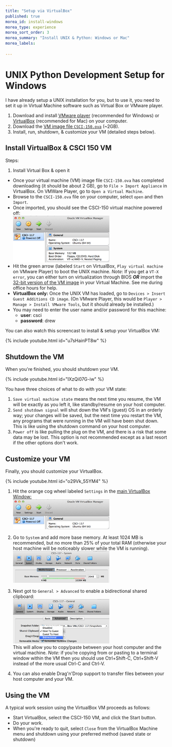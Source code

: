 ```yaml
---
title: "Setup via VirtualBox"
published: true
morea_id: install-windows
morea_type: experience
morea_sort_order: 3
morea_summary: "Install UNIX & Python: Windows or Mac"
morea_labels:

---
```

# UNIX Python Development Setup for Windows

I have already setup a UNIX installation for you, but to use it, you need to set it up in Virtual Machine software such as Virtual Box or VMware player.

1. Download and install [VMware player](https://www.vmware.com/products/player/playerpro-evaluation.html) (recommended for Windows) or [VirtualBox](https://www.virtualbox.org/) (recommended for Mac) on your computer.
1. Download the [VM image file `CSCI-150.ova`](http://cs.drew.edu/~emhill/vm-images/CSCI-150.ova) (~2GB). 
1. Install, run, shutdown, & customize your VM (detailed steps below).

## Install VirtualBox & CSCI 150 VM

Steps:

  1. Install Virtual Box & open it
  - Once your virtual machine (VM) image file `CSCI-150.ova` has completed downloading (it should be about 2 GB), go to `File > Import Appliance` in VirtualBox. On VMWare Player, go to `Open a Virtual Machine`.
  - Browse to the `CSCI-150.ova` file on your computer, select `open` and then `Import`.
  - Once imported, you should see the CSCI-150 virtual machine powered off:<BR>
  <a href="VBMgr-full.png"><img src="VBMgr-sm.png" width="300"/></a>
  - Hit the green arrow (labeled `Start` on VirtualBox, `Play virtual machine` on VMware Player) to boot the UNIX machine. *Note*: If you get a `VT-X error`, you can either turn on virtualization through BIOS ***OR*** import the [32-bit version of the VM image](http://cs.drew.edu/~emhill/vm-images/CSCI-150-32bit.ova) in your Virtual Machine. See me during office hours for help.
  - **VirtualBox only:** Once the UNIX VM has loaded, go to `Devices > Insert Guest Additions CD image`. (On VMware Player, this would be `Player > Manage > Install VMware Tools`, but it should already be installed.)
  - You may need to enter the user name and/or password for this machine:
     - **user**: csci
     - **password**: drew

You can also watch this screencast to install & setup your VirtualBox VM:
 
{% include youtube.html id="u7sHainPT8w" %}


## Shutdown the VM

When you're finished, you should shutdown your VM.

{% include youtube.html id="IXzQi07G-iw" %}

You have three choices of what to do with your VM state:

1. `Save virtual machine state` means the next time you resume, the VM will be exactly as you left it, like standby/resume on your host computer. 
1. `Send shutdown signal` will shut down the VM's (guest) OS in an orderly way; your changes will be saved, but the next time you restart the VM, any programs that were running in the VM will have been shut down.  This is like using the shutdown command on your host computer.
1. `Power off`  is like pulling the plug on the VM, and there is a risk that some data may be lost.  This option is not recommended except as a last resort if the other options don't work.

## Customize your VM

Finally, you should customize your VirtualBox.

{% include youtube.html id="o29Vk_55YM4" %}

1. Hit the orange cog wheel labeled `Settings` in the <a href="VBMgr-full.png">main VirtualBox Window:<BR>
<img src="VM-settings.png" width="300"/></a>

2. Go to `System` and add more base memory. At least 1024 MB is recommended, but no more than 25% of your total RAM (otherwise your host machine will be noticeably slower while the VM is running).<BR>
<a href="VM-ram.png"><img src="VM-ram-sm.png" width="300"/></a>

2. Next got to `General > Advanced` to enable a bidirectional shared clipboard:<BR>
<a href="VM-clipboard.png"><img src="VM-clipboard-sm.png" width="300"/></a><BR>
This will allow you to copy/paste between your host computer and the virtual machine. *Note:* if you’re copying from or pasting to a terminal window within the VM then you should use Ctrl+Shift-C, Ctrl+Shift-V instead of the more usual Ctrl-C and Ctrl-V.

3. You can also enable Drag'n'Drop support to transfer files between your host computer and your VM.

<!--1. Run VirtualBox and click the New button to create a new VM. 
1. When the VM Wizard appears, select the following options:
        operating system: Linux
        version: Ubuntu
        RAM base memory: at least 1024 MB is recommended
        Select "Use existing hard disk" and choose the .vdi file you downloaded in step 2
    This screencast explains how to set up, boot and log in to the VM. 
1. Make sure you have network access by opening the Firefox browser (icon located along left screen edge when VM is running) and visiting a popular site such as Google.com.
2. Install VM Guest Additions: In VirtualBox, choose Devices > Insert Guest Additions CD image… -->
<!--1. Highly recommended: enable Shared Folders and Copy/Paste, which allows you to view and edit files residing in the VM image using an editor on your host computer and to copy and paste text between the VM and your host computer.
    - On the popup window click Run button, after that give the password (saasbook) and click on the Authenticate button.
    - In VirtualBox, choose Devices > Shared Clipboard > Bidirectional
    - This will allow you to do copy and paste between your host computer and the virtual machine. *Note:* if you’re copying from or pasting to a terminal window within the VM then you should use Ctrl+Shift-C, Ctrl+Shift-V instead of the more usual Ctrl-C and Ctrl-V.-->

## Using the VM

A typical work session using the VirtualBox VM proceeds as follows:

- Start VirtualBox, select the CSCI-150 VM, and click the Start button.
- Do your work.
- When you're ready to quit, select `Close` from the VirtualBox Machine menu and shutdown using your preferred method (saved state or shutdown)


